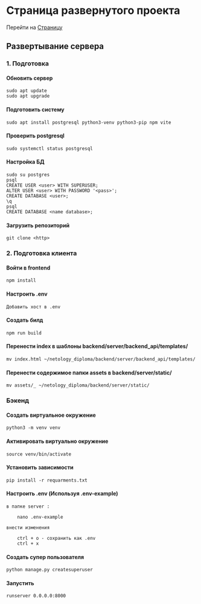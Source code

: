 # Страница развернутого проекта

Перейти на [Страницу](http://79.174.94.202:8000/)

## Развертывание сервера

### 1. Подготовка

#### Обновить сервер

    sudo apt update
    sudo apt upgrade

#### Подготовить систему

    sudo apt install postgresql python3-venv python3-pip npm vite

#### Проверить postgresql

    sudo systemctl status postgresql

#### Настройка БД

    sudo su postgres
    psql
    CREATE USER <user> WITH SUPERUSER;
    ALTER USER <user> WITH PASSWORD '<pass>';
    CREATE DATABASE <user>;
    \q
    psql
    CREATE DATABASE <name database>;

#### Загрузить репозиторий

    git clone <http>

### 2. Подготовка клиента

#### Войти в frontend

    npm install

#### Настроить .env

    Добавить хост в .env

#### Создать билд

    npm run build

#### Перенести index в шаблоны backend/server/backend_api/templates/

    mv index.html ~/netology_diploma/backend/server/backend_api/templates/

#### Перенести содержимое папки assets в backend/server/static/

    mv assets/_ ~/netology_diploma/backend/server/static/

### Бэкенд

#### Создать виртуальное окружение

    python3 -m venv venv

#### Активировать виртуально окружение

    source venv/bin/activate

#### Установить зависимости

    pip install -r requarments.txt

#### Настроить .env (Используя .env-example)

    в папке server :

        nano .env-example

    внести изменения

        ctrl + o - сохранить как .env
        ctrl + x

#### Создать супер пользователя

    python manage.py createsuperuser

#### Запустить

    runserver 0.0.0.0:8000

